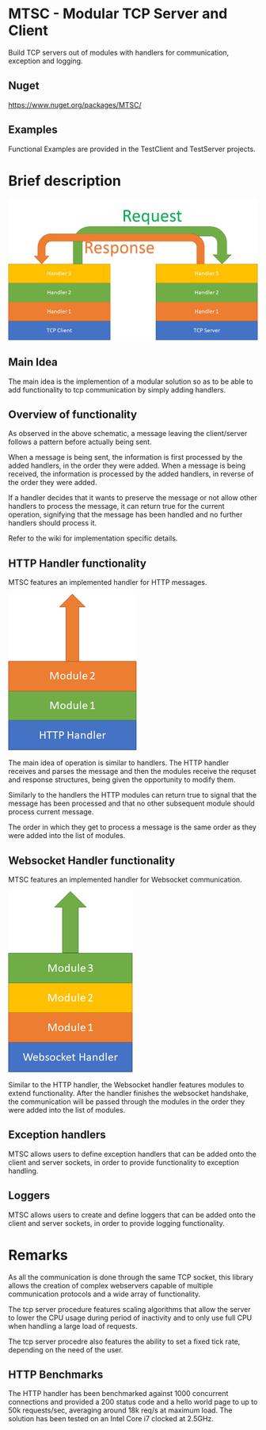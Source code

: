 # MTSC - Modular TCP Server and Client
Build TCP servers out of modules with handlers for communication, exception and logging.
## Nuget
https://www.nuget.org/packages/MTSC/
## Examples
Functional Examples are provided in the TestClient and TestServer projects.
# Brief description
![Scheme](docs/FunctioningScheme.png)
## Main Idea
The main idea is the implemention of a modular solution so as to be able to add functionality to tcp communication by simply adding handlers.
## Overview of functionality
As observed in the above schematic, a message leaving the client/server follows a pattern before actually being sent. 

When a message is being sent, the information is first processed by the added handlers, in the order they were added. 
When a message is being received, the information is processed by the added handlers, in reverse of the order they were added.

If a handler decides that it wants to preserve the message or not allow other handlers to process the message, it can return true for the current operation, signifying that the message has been handled and no further handlers should process it.

Refer to the wiki for implementation specific details.
## HTTP Handler functionality
MTSC features an implemented handler for HTTP messages.

![Scheme2](docs/HttpScheme.png)

The main idea of operation is similar to handlers. The HTTP handler receives and parses the message and then the modules receive the requset and response structures, being given the opportunity to modify them.

Similarly to the handlers the HTTP modules can return true to signal that the message has been processed and that no other subsequent module should process current message.

The order in which they get to process a message is the same order as they were added into the list of modules.

## Websocket Handler functionality
MTSC features an implemented handler for Websocket communication.

![Scheme3](docs/WebsocketScheme.png)

Similar to the HTTP handler, the Websocket handler features modules to extend functionality. After the handler finishes the websocket handshake, the communication will be passed through the modules in the order they were added into the list of modules.

## Exception handlers
MTSC allows users to define exception handlers that can be added onto the client and server sockets, in order to provide functionality to exception handling.

## Loggers
MTSC allows users to create and define loggers that can be added onto the client and server sockets, in order to provide logging functionality.

# Remarks
As all the communication is done through the same TCP socket, this library allows the creation of complex webservers capable of multiple communication protocols and a wide array of functionality.

The tcp server procedure features scaling algorithms that allow the server to lower the CPU usage during period of inactivity and to only use full CPU when handling a large load of requests.

The tcp server procedre also features the ability to set a fixed tick rate, depending on the need of the user.

## HTTP Benchmarks
The HTTP handler has been benchmarked against 1000 concurrent connections and provided a 200 status code and a hello world page to up to 50k requests/sec, averaging around 18k req/s at maximum load. The solution has been tested on an Intel Core i7 clocked at 2.5GHz.
